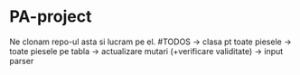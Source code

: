 # PA-project
Ne clonam repo-ul asta si lucram pe el.
#TODOS
-> clasa pt toate piesele
-> toate piesele pe tabla
-> actualizare mutari (+verificare validitate)
-> input parser

